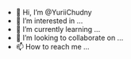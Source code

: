 - 👋 Hi, I’m @YuriiChudny
- 👀 I’m interested in ...
- 🌱 I’m currently learning ...
- 💞️ I’m looking to collaborate on ...
- 📫 How to reach me ...

<!---
YuriiChudny/YuriiChudny is a ✨ special ✨ repository because its `README.md` (this file) appears on your GitHub profile.
You can click the Preview link to take a look at your changes.
--->

